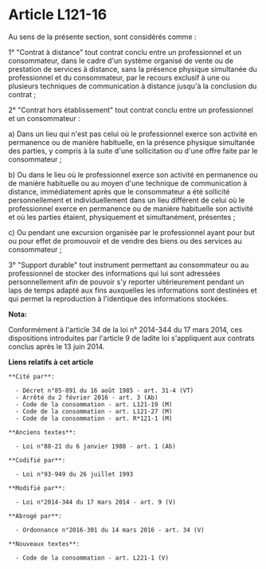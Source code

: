 # Article L121-16

Au sens de la présente section, sont considérés comme : 

1° "Contrat à distance"   tout contrat conclu entre un professionnel et un consommateur, dans le cadre d'un système organisé
de vente ou de prestation de services à distance, sans la présence physique simultanée du professionnel et du consommateur,
par le recours exclusif à une ou plusieurs techniques de communication à distance jusqu'à la conclusion du contrat ; 

2° "Contrat hors établissement" tout contrat conclu entre un professionnel et un consommateur : 

a) Dans un lieu qui n'est pas celui où le professionnel exerce son activité en permanence ou de manière habituelle, en la
présence physique simultanée des parties, y compris à la suite d'une sollicitation ou d'une offre faite par le
consommateur ; 

b) Ou dans le lieu où le professionnel exerce son activité en permanence ou de manière habituelle ou au moyen d'une technique
de communication à distance, immédiatement après que le consommateur a été sollicité personnellement et individuellement dans
un lieu différent de celui où le professionnel exerce en permanence ou de manière habituelle son activité et où les parties
étaient, physiquement et simultanément, présentes ; 

c) Ou pendant une excursion organisée par le professionnel ayant pour but ou pour effet de promouvoir et de vendre des biens
ou des services au consommateur ; 

3° "Support durable" tout instrument permettant au consommateur ou au professionnel de stocker des informations qui lui sont
adressées personnellement afin de pouvoir s'y reporter ultérieurement pendant un laps de temps adapté aux fins auxquelles les
informations sont destinées et qui permet la reproduction à l'identique des informations stockées.

**Nota:**

Conformément à l'article 34 de la loi n° 2014-344 du 17 mars 2014, ces dispositions introduites par l'article 9 de ladite loi
s'appliquent aux contrats conclus après le 13 juin 2014.

**Liens relatifs à cet article**

	**Cité par**:

	  - Décret n°85-891 du 16 août 1985 - art. 31-4 (VT)
	  - Arrêté du 2 février 2016 - art. 3 (Ab)
	  - Code de la consommation - art. L121-19 (M)
	  - Code de la consommation - art. L121-27 (M)
	  - Code de la consommation - art. R*121-1 (M)

	**Anciens textes**:

	  - Loi n°88-21 du 6 janvier 1988 - art. 1 (Ab)

	**Codifié par**:

	  - Loi n°93-949 du 26 juillet 1993

	**Modifié par**:

	  - Loi n°2014-344 du 17 mars 2014 - art. 9 (V)

	**Abrogé par**:

	  - Ordonnance n°2016-301 du 14 mars 2016 - art. 34 (V)

	**Nouveaux textes**:

	  - Code de la consommation - art. L221-1 (V)
